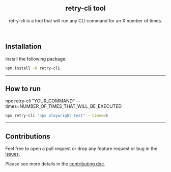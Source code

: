  <h2 align=center>retry-cli tool</h2>
<p align="center">
</p>

<p align="center">
retry-cli is a tool that will run any CLI command for an X number of times.
</p>

<br>

## Installation

Install the following package:

```bash
npm install -D retry-cli
```

---

## How to run

npx retry-cli "YOUR_COMMAND" --times=NUMBER_OF_TIMES_THAT_WILL_BE_EXECUTED

```bash
npx retry-cli "npx playwright test" --times=5
```


---


## Contributions

Feel free to open a pull request or drop any feature request or bug in the [issues](https://github.com/razvanvancea/testcafe-cli-select/issues).

Please see more details in the [contributing doc](https://github.com/razvanvancea/retry-cli/blob/main/CONTRIBUTING.md).

